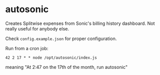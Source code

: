# autosonic

Creates Splitwise expenses from Sonic's billing history dashboard. Not really useful for anybody else.

Check `config.example.json` for proper configuration.

Run from a cron job:

    42 2 17 * * node /opt/autosonic/index.js

meaning "At 2:47 on the 17th of the month, run autosonic"
